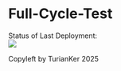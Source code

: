 # Full-Cycle-Test
Status of Last Deployment: <br>
<img src="https://github.com/TurianKer/Full-Cycle-Test/workflows/Git-Automation-Base/badge.svg?branch=main >"><br> <!-- name в файле а не название файла --> <!-- ну нету master branch есть только main -->


Copyleft by TurianKer 2025
